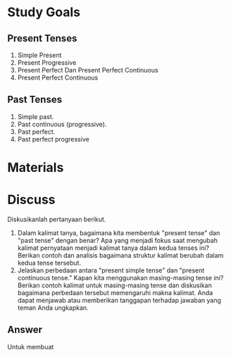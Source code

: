 # Study Goals
## Present Tenses
1. Simple Present 
2. Present Progressive 
3. Present Perfect Dan Present Perfect Continuous 
4. Present Perfect Continuous
## Past Tenses
1. Simple past.
2. Past continuous (progressive).
3. Past perfect.
4. Past perfect progressive
# Materials


# Discuss
Diskusikanlah pertanyaan berikut.
1. Dalam kalimat tanya, bagaimana kita membentuk "present tense" dan "past tense" dengan benar? Apa yang menjadi fokus saat mengubah kalimat pernyataan menjadi kalimat tanya dalam kedua tenses ini? Berikan contoh dan analisis bagaimana struktur kalimat berubah dalam kedua tense tersebut.
2. Jelaskan perbedaan antara "present simple tense" dan "present continuous tense." Kapan kita menggunakan masing-masing tense ini? Berikan contoh kalimat untuk masing-masing tense dan diskusikan bagaimana perbedaan tersebut memengaruhi makna kalimat.
Anda dapat menjawab atau memberikan tanggapan terhadap jawaban yang teman Anda ungkapkan.

## Answer
Untuk membuat